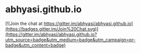 abhyasi.github.io
=================

[![Join the chat at https://gitter.im/abhyasi/abhyasi.github.io](https://badges.gitter.im/Join%20Chat.svg)](https://gitter.im/abhyasi/abhyasi.github.io?utm_source=badge&utm_medium=badge&utm_campaign=pr-badge&utm_content=badge)
